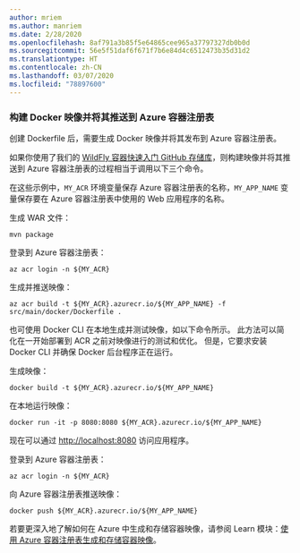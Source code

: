 ```yaml
---
author: mriem
ms.author: manriem
ms.date: 2/28/2020
ms.openlocfilehash: 8af791a3b85f5e64865cee965a37797327db0b0d
ms.sourcegitcommit: 56e5f51daf6f671f7b6e84d4c6512473b35d31d2
ms.translationtype: HT
ms.contentlocale: zh-CN
ms.lasthandoff: 03/07/2020
ms.locfileid: "78897600"
---
```

### <a name="build-and-push-the-docker-image-to-azure-container-registry"></a>构建 Docker 映像并将其推送到 Azure 容器注册表

创建 Dockerfile 后，需要生成 Docker 映像并将其发布到 Azure 容器注册表。

如果你使用了我们的 [WildFly 容器快速入门 GitHub 存储库](https://github.com/Azure/wildfly-container-quickstart)，则构建映像并将其推送到 Azure 容器注册表的过程相当于调用以下三个命令。

在这些示例中，`MY_ACR` 环境变量保存 Azure 容器注册表的名称，`MY_APP_NAME` 变量保存要在 Azure 容器注册表中使用的 Web 应用程序的名称。

生成 WAR 文件：

```shell
mvn package
```

登录到 Azure 容器注册表：

```shell
az acr login -n ${MY_ACR}
```

生成并推送映像：

```shell
az acr build -t ${MY_ACR}.azurecr.io/${MY_APP_NAME} -f src/main/docker/Dockerfile .
```

也可使用 Docker CLI 在本地生成并测试映像，如以下命令所示。 此方法可以简化在一开始部署到 ACR 之前对映像进行的测试和优化。 但是，它要求安装 Docker CLI 并确保 Docker 后台程序正在运行。

生成映像：

```shell
docker build -t ${MY_ACR}.azurecr.io/${MY_APP_NAME}
```

在本地运行映像：

```shell
docker run -it -p 8080:8080 ${MY_ACR}.azurecr.io/${MY_APP_NAME}
```

现在可以通过 [http://localhost:8080](http://localhost:8080) 访问应用程序。

登录到 Azure 容器注册表：

```shell
az acr login -n ${MY_ACR}
```

向 Azure 容器注册表推送映像：

```shell
docker push ${MY_ACR}.azurecr.io/${MY_APP_NAME}
```

若要更深入地了解如何在 Azure 中生成和存储容器映像，请参阅 Learn 模块：[使用 Azure 容器注册表生成和存储容器映像](https://docs.microsoft.com/learn/modules/build-and-store-container-images/)。
